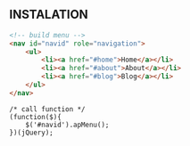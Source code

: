 INSTALATION
----------------------------------------------------------------------
```html
<!-- build menu -->
<nav id="navid" role="navigation">
	<ul>
		<li><a href="#home">Home</a></li>
		<li><a href="#about">About</a></li>
		<li><a href="#blog">Blog</a></li>
	</ul>	
</nav>
```

```
/* call function */
(function($){
	$('#navid').apMenu();
})(jQuery);
```
